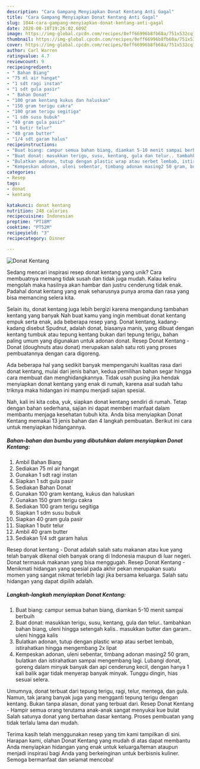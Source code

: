 ```yaml
---
description: "Cara Gampang Menyiapkan Donat Kentang Anti Gagal"
title: "Cara Gampang Menyiapkan Donat Kentang Anti Gagal"
slug: 1044-cara-gampang-menyiapkan-donat-kentang-anti-gagal
date: 2020-08-18T19:26:02.609Z
image: https://img-global.cpcdn.com/recipes/0eff66996b8fb68a/751x532cq70/donat-kentang-foto-resep-utama.jpg
thumbnail: https://img-global.cpcdn.com/recipes/0eff66996b8fb68a/751x532cq70/donat-kentang-foto-resep-utama.jpg
cover: https://img-global.cpcdn.com/recipes/0eff66996b8fb68a/751x532cq70/donat-kentang-foto-resep-utama.jpg
author: Carl Warren
ratingvalue: 4.7
reviewcount: 9
recipeingredient:
- " Bahan Biang"
- "75 ml air hangat"
- "1 sdt ragi instan"
- "1 sdt gula pasir"
- " Bahan Donat"
- "100 gram kentang kukus dan haluskan"
- "150 gram terigu cakra"
- "100 gram terigu segitiga"
- "1 sdm susu bubuk"
- "40 gram gula pasir"
- "1 butir telur"
- "40 gram butter"
- "1/4 sdt garam halus"
recipeinstructions:
- "Buat biang: campur semua bahan biang, diamkan 5-10 menit sampai berbuih"
- "Buat donat: masukkan terigu, susu, kentang, gula dan telur.. tambahkan bahan biang, uleni hingga setengah kalis.. masukkan butter dan garam.. uleni hingga kalis"
- "Bulatkan adonan, tutup dengan plastic wrap atau serbet lembab, istirahatkan hingga mengembang 2x lipat"
- "Kempeskan adonan, uleni sebentar, timbang adonan masing2 50 gram, bulatkan dan istirahatkan sampai mengembang lagi. Lubangi donat, goreng dalam minyak banyak dan api cenderung kecil, dengan hanya 1 kali balik agar tidak menyerap banyak minyak. Tunggu dingin, hias sesuai selera."
categories:
- Resep
tags:
- donat
- kentang

katakunci: donat kentang 
nutrition: 248 calories
recipecuisine: Indonesian
preptime: "PT18M"
cooktime: "PT52M"
recipeyield: "3"
recipecategory: Dinner

---
```



![Donat Kentang](https://img-global.cpcdn.com/recipes/0eff66996b8fb68a/751x532cq70/donat-kentang-foto-resep-utama.jpg)

Sedang mencari inspirasi resep donat kentang yang unik? Cara membuatnya memang tidak susah dan tidak juga mudah. Kalau keliru mengolah maka hasilnya akan hambar dan justru cenderung tidak enak. Padahal donat kentang yang enak seharusnya punya aroma dan rasa yang bisa memancing selera kita.

Selain itu, donat kentang juga lebih bergizi karena mengandung tambahan kentang yang banyak Nah buat kamu yang ingin membuat donat kentang empuk serta enak, ada beberapa resep yang. Donat kentang, kadang-kadang disebut Spudnut, adalah donat, biasanya manis, yang dibuat dengan kentang tumbuk atau tepung kentang bukan dari tepung terigu, bahan paling umum yang digunakan untuk adonan donat. Resep Donat Kentang - Donat (doughnuts atau donat) merupakan salah satu roti yang proses pembuatannya dengan cara digoreng.

Ada beberapa hal yang sedikit banyak mempengaruhi kualitas rasa dari donat kentang, mulai dari jenis bahan, kedua pemilihan bahan segar hingga cara membuat dan menghidangkannya. Tidak usah pusing jika hendak menyiapkan donat kentang yang enak di rumah, karena asal sudah tahu triknya maka hidangan ini mampu menjadi sajian spesial.


Nah, kali ini kita coba, yuk, siapkan donat kentang sendiri di rumah. Tetap dengan bahan sederhana, sajian ini dapat memberi manfaat dalam membantu menjaga kesehatan tubuh kita. Anda bisa menyiapkan Donat Kentang memakai 13 jenis bahan dan 4 langkah pembuatan. Berikut ini cara untuk menyiapkan hidangannya.

<!--inarticleads1-->

##### Bahan-bahan dan bumbu yang dibutuhkan dalam menyiapkan Donat Kentang:

1. Ambil  Bahan Biang
1. Sediakan 75 ml air hangat
1. Gunakan 1 sdt ragi instan
1. Siapkan 1 sdt gula pasir
1. Sediakan  Bahan Donat
1. Gunakan 100 gram kentang, kukus dan haluskan
1. Gunakan 150 gram terigu cakra
1. Sediakan 100 gram terigu segitiga
1. Siapkan 1 sdm susu bubuk
1. Siapkan 40 gram gula pasir
1. Siapkan 1 butir telur
1. Ambil 40 gram butter
1. Sediakan 1/4 sdt garam halus


Resep donat kentang - Donat adalah salah satu makanan atau kue yang telah banyak dikenal oleh banyak orang di Indonesia maupun di luar negeri. Donat termasuk makanan yang bisa menggugah. Resep Donat Kentang - Menikmati hidangan yang spesial pada akhir pekan merupakan suatu momen yang sangat nikmat terlebih lagi jika bersama keluarga. Salah satu hidangan yang dapat dipilih adalah. 

<!--inarticleads2-->

##### Langkah-langkah menyiapkan Donat Kentang:

1. Buat biang: campur semua bahan biang, diamkan 5-10 menit sampai berbuih
1. Buat donat: masukkan terigu, susu, kentang, gula dan telur.. tambahkan bahan biang, uleni hingga setengah kalis.. masukkan butter dan garam.. uleni hingga kalis
1. Bulatkan adonan, tutup dengan plastic wrap atau serbet lembab, istirahatkan hingga mengembang 2x lipat
1. Kempeskan adonan, uleni sebentar, timbang adonan masing2 50 gram, bulatkan dan istirahatkan sampai mengembang lagi. Lubangi donat, goreng dalam minyak banyak dan api cenderung kecil, dengan hanya 1 kali balik agar tidak menyerap banyak minyak. Tunggu dingin, hias sesuai selera.


Umumnya, donat terbuat dari tepung terigu, ragi, telur, mentega, dan gula. Namun, tak jarang banyak juga yang mengganti tepung terigu dengan kentang. Bukan tanpa alasan, donat yang terbuat dari. Resep Donat Kentang - Hampir semua orang terutama anak-anak sangat menyukai kue bulat Salah satunya donat yang berbahan dasar kentang. Proses pembuatan yang tidak terlalu lama dan mudah. 

Terima kasih telah menggunakan resep yang tim kami tampilkan di sini. Harapan kami, olahan Donat Kentang yang mudah di atas dapat membantu Anda menyiapkan hidangan yang enak untuk keluarga/teman ataupun menjadi inspirasi bagi Anda yang berkeinginan untuk berbisnis kuliner. Semoga bermanfaat dan selamat mencoba!
